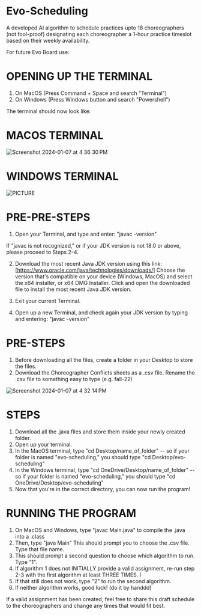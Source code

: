 # Evo-Scheduling
A developed AI algorithm to schedule practices upto 18 choreographers (not fool-proof) designating each choreographer a 1-hour practice timeslot based on their weekly availability.

For future Evo Board use:

# OPENING UP THE TERMINAL

1. On MacOS (Press Command + Space and search "Terminal")
2. On Windows (Press Windows button and search "Powershell")

The terminal should now look like: 

# MACOS TERMINAL

![Screenshot 2024-01-07 at 4 36 30 PM](https://github.com/Johnrev16/Evo-Scheduling/assets/76535774/26b982fe-8180-4950-8166-9e542490f607)

# WINDOWS TERMINAL 

![PICTURE](https://github.com/Johnrev16/Evo-Scheduling/assets/94932129/f0ed625c-4dda-476b-80b3-2e004053b784)


# PRE-PRE-STEPS

1. Open your Terminal, and type and enter: "javac -version"

If "javac is not recognized," or if your JDK version is not 18.0 or above, please proceed to Steps 2-4.

2. Download the most recent Java JDK version using this link: [https://www.oracle.com/java/technologies/downloads/] Choose the version that's compatible on your device (Windows, MacOS) and select the x64 installer, or x64 DMG Installer. Click and open the downloaded file to install the most recent Java JDK version. 

3. Exit your current Terminal.
   
4. Open up a new Terminal, and check again your JDK version by typing and entering: "javac -version"

# PRE-STEPS

1. Before downloading all the files, create a folder in your Desktop to store the files.
2. Download the Choreographer Conflicts sheets as a .csv file. Rename the .csv file to something easy to type (e.g. fall-22)

![Screenshot 2024-01-07 at 4 32 14 PM](https://github.com/Johnrev16/Evo-Scheduling/assets/76535774/a04a578d-e775-4607-9eef-5c5121f377eb)


# STEPS

1. Download all the .java files and store them inside your newly created folder.
2. Open up your terminal.
3. In the MacOS terminal, type "cd Desktop/name_of_folder" -- so if your folder is named "evo-scheduling," you should type "cd Desktop/evo-scheduling"
4. In the Windows terminal, type "cd OneDrive/Desktop/name_of_folder" -- so if your folder is named "evo-scheduling," you should type "cd OneDrive/Desktop/evo-scheduling"
5. Now that you're in the correct directory, you can now run the program!

# RUNNING THE PROGRAM

1. On MacOS and Windows, type "javac Main.java" to compile the .java into a .class
2. Then, type "java Main" This should prompt you to choose the .csv file. Type that file name.
3. This should prompt a second question to choose which algorithm to run. Type "1".
4. If algorithm 1 does not INITIALLY provide a valid assignment, re-run step 2-3 with the first algorithm at least THREE TIMES. I
5. If that still does not work, type "2" to run the second algorithm.
6. If neither algorithm works, good luck! (do it by handdd)

If a valid assignment has been created, feel free to share this draft schedule to the choreographers and change any times that would fit best. 
   


